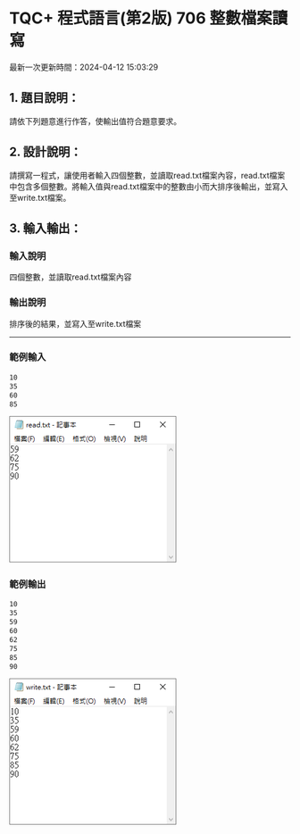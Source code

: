 # TQC+ 程式語言(第2版) 706 整數檔案讀寫
最新一次更新時間：2024-04-12 15:03:29

## 1. 題目說明：
請依下列題意進行作答，使輸出值符合題意要求。

## 2. 設計說明：
請撰寫一程式，讓使用者輸入四個整數，並讀取read.txt檔案內容，read.txt檔案中包含多個整數。將輸入值與read.txt檔案中的整數由小而大排序後輸出，並寫入至write.txt檔案。

## 3. 輸入輸出：
### 輸入說明
四個整數，並讀取read.txt檔案內容

### 輸出說明
排序後的結果，並寫入至write.txt檔案

---

### 範例輸入
```
10
35
60
85
```
![](PC2706-01.png)
### 範例輸出
```
10
35
59
60
62
75
85
90
```
![](PC2706-02.png)